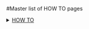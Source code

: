 #Master list of HOW TO pages 

<details markdown="1"><summary><u>HOW TO</u></summary>

* [Ask questions](HOWTO-ask-questions.md)
* [Contribute to documentation](HOWTO-contribute-to-documentation.md)
* [Create a tunerstudio project](HOWTO-create-tunerstudio-project.md)
* [DFU](HOWTO-DFU.md)
* [Get running](HOWTO-Get-Running.md)
* [Help out](HOWTO-help-rusEFI.md)
* [Join Slack](HOWTO-join-slack-channel.md)
* [Quick Start](HOWTO-quick-start.md)
* [Update firmware](HOWTO-Update-Firmware.md)
* [Upload a tune](HOWTO-upload-tune.md)
* [Remote tune](HOWTO-Remote-Tuning.md)
* [Search the wiki](HOWTO-Search-on-rusEFI-wiki.md)
* [Set rusEFI Online authentication token](HOWTO-set-rusEFI-Online-authentication-token.md)

</details>

